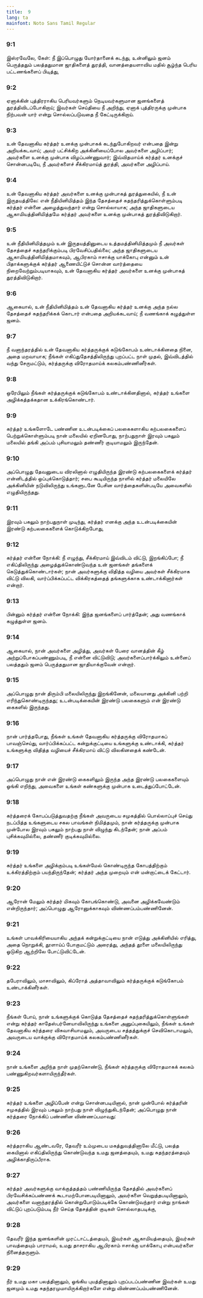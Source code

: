 ```yaml
---
title:  9
lang: ta
mainfont: Noto Sans Tamil Regular
---
```


###  9:1

இஸ்ரவேலே, கேள்: நீ இப்பொழுது யோர்தானைக் கடந்து, உன்னிலும் ஜனம் பெருத்ததும் பலத்ததுமான ஜாதிகளைத் துரத்தி, வானத்தையளாவிய மதில் சூழ்ந்த பெரிய பட்டணங்களைப் பிடித்து,

###  9:2

ஏனாக்கின் புத்திரராகிய பெரியவர்களும் நெடியவர்களுமான ஜனங்களைத் துரத்திவிடப்போகிறாய்; இவர்கள் செய்தியை நீ அறிந்து, ஏனாக் புத்திரருக்கு முன்பாக நிற்பவன் யார் என்று சொல்லப்படுவதை நீ கேட்டிருக்கிறாய்.

###  9:3

உன் தேவனாகிய கர்த்தர் உனக்கு முன்பாகக் கடந்துபோகிறவர் என்பதை இன்று அறியக்கடவாய்; அவர் பட்சிக்கிற அக்கினியைப்போல அவர்களை அழிப்பார்; அவர்களை உனக்கு முன்பாக விழப்பண்ணுவார்; இவ்விதமாய்க் கர்த்தர் உனக்குச் சொன்னபடியே, நீ அவர்களைச் சீக்கிரமாய்த் துரத்தி, அவர்களை அழிப்பாய்.

###  9:4

உன் தேவனாகிய கர்த்தர் அவர்களை உனக்கு முன்பாகத் துரத்துகையில், நீ உன் இருதயத்திலே: என் நீதியினிமித்தம் இந்த தேசத்தைச் சுதந்தரித்துக்கொள்ளும்படி கர்த்தர் என்னை அழைத்துவந்தார் என்று சொல்லாயாக; அந்த ஜாதிகளுடைய ஆகாமியத்தினிமித்தமே கர்த்தர் அவர்களை உனக்கு முன்பாகத் துரத்திவிடுகிறார்.

###  9:5

உன் நீதியினிமித்தமும் உன் இருதயத்தினுடைய உத்தமத்தினிமித்தமும் நீ அவர்கள் தேசத்தைச் சுதந்தரிக்கும்படி பிரவேசிப்பதில்லை; அந்த ஜாதிகளுடைய ஆகாமியத்தினிமித்தமாகவும், ஆபிரகாம் ஈசாக்கு யாக்கோபு என்னும் உன் பிதாக்களுக்குக் கர்த்தர் ஆணையிட்டுச் சொன்ன வார்த்தையை நிறைவேற்றும்படியாகவும், உன் தேவனாகிய கர்த்தர் அவர்களை உனக்கு முன்பாகத் துரத்திவிடுகிறார்.

###  9:6

ஆகையால், உன் நீதியினிமித்தம் உன் தேவனாகிய கர்த்தர் உனக்கு அந்த நல்ல தேசத்தைச் சுதந்தரிக்கக் கொடார் என்பதை அறியக்கடவாய்; நீ வணங்காக் கழுத்துள்ள ஜனம்.

###  9:7

நீ வனாந்தரத்தில் உன் தேவனாகிய கர்த்தருக்குக் கடுங்கோபம் உண்டாக்கினதை நினை, அதை மறவாயாக; நீங்கள் எகிப்துதேசத்திலிருந்து புறப்பட்ட நாள் முதல், இவ்விடத்தில் வந்து சேருமட்டும், கர்த்தருக்கு விரோதமாய்க் கலகம்பண்ணினீர்கள்.

###  9:8

ஒரேபிலும் நீங்கள் கர்த்தருக்குக் கடுங்கோபம் உண்டாக்கினதினால், கர்த்தர் உங்களை அழிக்கத்தக்கதான உக்கிரங்கொண்டார்.

###  9:9

கர்த்தர் உங்களோடே பண்ணின உடன்படிக்கைப் பலகைகளாகிய கற்பலகைகளைப் பெற்றுக்கொள்ளும்படி நான் மலையில் ஏறினபோது, நாற்பதுநாள் இரவும் பகலும் மலையில் தங்கி அப்பம் புசியாமலும் தண்ணீர் குடியாமலும் இருந்தேன்.

###  9:10

அப்பொழுது தேவனுடைய விரலினால் எழுதியிருந்த இரண்டு கற்பலகைகளைக் கர்த்தர் என்னிடத்தில் ஒப்புக்கொடுத்தார்; சபை கூடியிருந்த நாளில் கர்த்தர் மலையிலே அக்கினியின் நடுவிலிருந்து உங்களுடனே பேசின வார்த்தைகளின்படியே அவைகளில் எழுதியிருந்தது.

###  9:11

இரவும் பகலும் நாற்பதுநாள் முடிந்து, கர்த்தர் எனக்கு அந்த உடன்படிக்கையின் இரண்டு கற்பலகைகளைக் கொடுக்கிறபோது,

###  9:12

கர்த்தர் என்னை நோக்கி: நீ எழுந்து, சீக்கிரமாய் இவ்விடம் விட்டு, இறங்கிப்போ; நீ எகிப்திலிருந்து அழைத்துக்கொண்டுவந்த உன் ஜனங்கள் தங்களைக் கெடுத்துக்கொண்டார்கள்; நான் அவர்களுக்கு விதித்த வழியை அவர்கள் சீக்கிரமாக விட்டு விலகி, வார்ப்பிக்கப்பட்ட விக்கிரகத்தைத் தங்களுக்காக உண்டாக்கினார்கள் என்றார்.

###  9:13

பின்னும் கர்த்தர் என்னை நோக்கி: இந்த ஜனங்களைப் பார்த்தேன்; அது வணங்காக் கழுத்துள்ள ஜனம்.

###  9:14

ஆகையால், நான் அவர்களை அழித்து, அவர்கள் பேரை வானத்தின் கீழ் அற்றுப்போகப்பண்ணும்படி, நீ என்னை விட்டுவிடு; அவர்களைப்பார்க்கிலும் உன்னைப் பலத்ததும் ஜனம் பெருத்ததுமான ஜாதியாக்குவேன் என்றார்.

###  9:15

அப்பொழுது நான் திரும்பி மலையிலிருந்து இறங்கினேன், மலையானது அக்கினி பற்றி எரிந்துகொண்டிருந்தது; உடன்படிக்கையின் இரண்டு பலகைகளும் என் இரண்டு கைகளில் இருந்தது.

###  9:16

நான் பார்த்தபோது, நீங்கள் உங்கள் தேவனாகிய கர்த்தருக்கு விரோதமாகப் பாவஞ்செய்து, வார்ப்பிக்கப்பட்ட கன்றுக்குட்டியை உங்களுக்கு உண்டாக்கி, கர்த்தர் உங்களுக்கு விதித்த வழியைச் சீக்கிரமாய் விட்டு விலகினதைக் கண்டேன்.

###  9:17

அப்பொழுது நான் என் இரண்டு கைகளிலும் இருந்த அந்த இரண்டு பலகைகளையும் ஓங்கி எறிந்து, அவைகளை உங்கள் கண்களுக்கு முன்பாக உடைத்துப்போட்டேன்.

###  9:18

கர்த்தரைக் கோபப்படுத்துவதற்கு நீங்கள் அவருடைய சமுகத்தில் பொல்லாப்புச் செய்து நடப்பித்த உங்களுடைய சகல பாவங்கள் நிமித்தமும், நான் கர்த்தருக்கு முன்பாக முன்போல இரவும் பகலும் நாற்பது நாள் விழுந்து கிடந்தேன்; நான் அப்பம் புசிக்கவுமில்லை, தண்ணீர் குடிக்கவுமில்லை.

###  9:19

கர்த்தர் உங்களை அழிக்கும்படி உங்கள்மேல் கொண்டிருந்த கோபத்திற்கும் உக்கிரத்திற்கும் பயந்திருந்தேன்; கர்த்தர் அந்த முறையும் என் மன்றாட்டைக் கேட்டார்.

###  9:20

ஆரோன் மேலும் கர்த்தர் மிகவும் கோபங்கொண்டு, அவனை அழிக்கவேண்டும் என்றிருந்தார்; அப்பொழுது ஆரோனுக்காகவும் விண்ணப்பம்பண்ணினேன்.

###  9:21

உங்கள் பாவக்கிரியையாகிய அந்தக் கன்றுக்குட்டியை நான் எடுத்து அக்கினியில் எரித்து, அதை நொறுக்கி, தூளாய்ப் போகுமட்டும் அரைத்து, அந்தத் தூளை மலையிலிருந்து ஓடுகிற ஆற்றிலே போட்டுவிட்டேன்.

###  9:22

தபேராவிலும், மாசாவிலும், கிப்ரோத் அத்தாவாவிலும் கர்த்தருக்குக் கடுங்கோபம் உண்டாக்கினீர்கள்.

###  9:23

நீங்கள் போய், நான் உங்களுக்குக் கொடுத்த தேசத்தைச் சுதந்தரித்துக்கொள்ளுங்கள் என்று கர்த்தர் காதேஸ்பர்னேயாவிலிருந்து உங்களை அனுப்புகையிலும், நீங்கள் உங்கள் தேவனாகிய கர்த்தரை விசுவாசியாமலும், அவருடைய சத்தத்துக்குச் செவிகொடாமலும், அவருடைய வாக்குக்கு விரோதமாய்க் கலகம்பண்ணினீர்கள்.

###  9:24

நான் உங்களை அறிந்த நாள் முதற்கொண்டு, நீங்கள் கர்த்தருக்கு விரோதமாகக் கலகம் பண்ணுகிறவர்களாயிருந்தீர்கள்.

###  9:25

கர்த்தர் உங்களை அழிப்பேன் என்று சொன்னபடியினால், நான் முன்போல் கர்த்தரின் சமுகத்தில் இரவும் பகலும் நாற்பது நாள் விழுந்துகிடந்தேன்; அப்பொழுது நான் கர்த்தரை நோக்கிப் பண்ணின விண்ணப்பமாவது:

###  9:26

கர்த்தராகிய ஆண்டவரே, தேவரீர் உம்முடைய மகத்துவத்தினாலே மீட்டு, பலத்த கையினால் எகிப்திலிருந்து கொண்டுவந்த உமது ஜனத்தையும், உமது சுதந்தரத்தையும் அழிக்காதிருப்பீராக.

###  9:27

கர்த்தர் அவர்களுக்கு வாக்குத்தத்தம் பண்ணியிருந்த தேசத்தில் அவர்களைப் பிரவேசிக்கப்பண்ணக் கூடாமற்போனபடியினாலும், அவர்களை வெறுத்தபடியினாலும், அவர்களை வனாந்தரத்தில் கொன்றுபோடும்படிக்கே கொண்டுவந்தார் என்று நாங்கள் விட்டுப் புறப்படும்படி நீர் செய்த தேசத்தின் குடிகள் சொல்லாதபடிக்கு,

###  9:28

தேவரீர் இந்த ஜனங்களின் முரட்டாட்டத்தையும், இவர்கள் ஆகாமியத்தையும், இவர்கள் பாவத்தையும் பாராமல், உமது தாசராகிய ஆபிரகாம் ஈசாக்கு யாக்கோபு என்பவர்களை நினைத்தருளும்.

###  9:29

நீர் உமது மகா பலத்தினாலும், ஓங்கிய புயத்தினாலும் புறப்படப்பண்ணின இவர்கள் உமது ஜனமும் உமது சுதந்தரமுமாயிருக்கிறார்களே என்று விண்ணப்பம்பண்ணினேன்.

